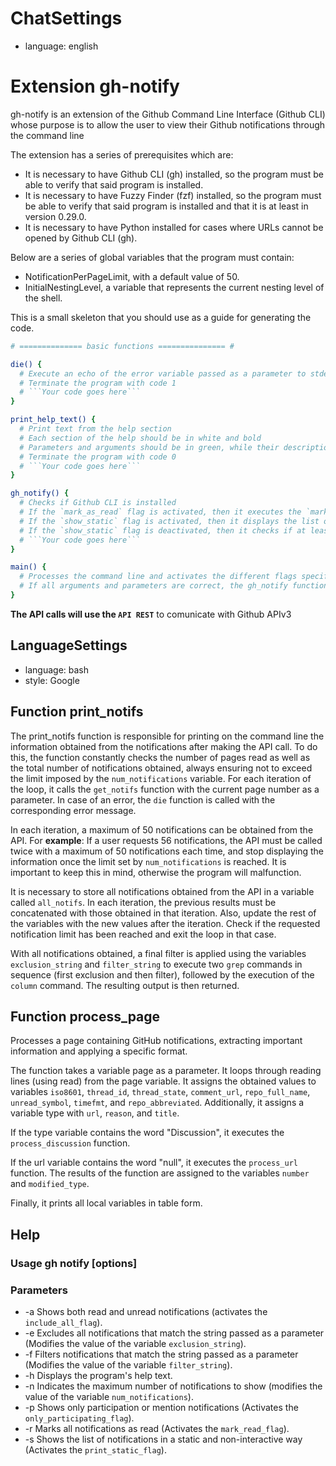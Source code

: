 # ChatSettings

- language: english

# Extension gh-notify

gh-notify is an extension of the Github Command Line Interface (Github CLI) whose purpose is to allow the user to view their Github notifications through the command line

The extension has a series of prerequisites which are:

+ It is necessary to have Github CLI (gh) installed, so the program must be able to verify that said program is installed.
+ It is necessary to have Fuzzy Finder (fzf) installed, so the program must be able to verify that said program is installed and that it is at least in version 0.29.0.
+ It is necessary to have Python installed for cases where URLs cannot be opened by Github CLI (gh).

Below are a series of global variables that the program must contain:

* NotificationPerPageLimit, with a default value of 50.
* InitialNestingLevel, a variable that represents the current nesting level of the shell.

This is a small skeleton that you should use as a guide for generating the code.

```bash 
# ============== basic functions =============== #

die() {
  # Execute an echo of the error variable passed as a parameter to stderr.
  # Terminate the program with code 1
  # ```Your code goes here```
}

print_help_text() {
  # Print text from the help section
  # Each section of the help should be in white and bold
  # Parameters and arguments should be in green, while their descriptions in white.
  # Terminate the program with code 0
  # ```Your code goes here```
}

gh_notify() {
  # Checks if Github CLI is installed
  # If the `mark_as_read` flag is activated, then it executes the `mark_all_read` function and then echos a message to the user that notifications have been marked as read, finally it terminates the program.
  # If the `show_static` flag is activated, then it displays the list of notifications and terminates the program execution.
  # If the `show_static` flag is deactivated, then it checks if at least one version of Python is installed, if there is no Python version installed, it echoes an error and terminates the program execution. Then it checks if fzf is installed and if it is in the minimum version required by the program. Finally, it executes the `select_notif` function and terminates the program execution.
  # ```Your code goes here``` 
}

main() {
  # Processes the command line and activates the different flags specified in the main function section.
  # If all arguments and parameters are correct, the gh_notify function is executed.
}
```

**The API calls will use the `API REST`** to comunicate with Github APIv3

## LanguageSettings

- language: bash
- style: Google

## Function print_notifs

The print_notifs function is responsible for printing on the command line the information obtained from the notifications after making the API call. To do this, the function constantly checks the number of pages read as well as the total number of notifications obtained, always ensuring not to exceed the limit imposed by the `num_notifications` variable. For each iteration of the loop, it calls the `get_notifs` function with the current page number as a parameter. In case of an error, the `die` function is called with the corresponding error message.

In each iteration, a maximum of 50 notifications can be obtained from the API. For **example**: If a user requests 56 notifications, the API must be called twice with a maximum of 50 notifications each time, and stop displaying the information once the limit set by `num_notifications` is reached. It is important to keep this in mind, otherwise the program will malfunction.

It is necessary to store all notifications obtained from the API in a variable called `all_notifs`. In each iteration, the previous results must be concatenated with those obtained in that iteration. Also, update the rest of the variables with the new values after the iteration. Check if the requested notification limit has been reached and exit the loop in that case.

With all notifications obtained, a final filter is applied using the variables `exclusion_string` and `filter_string` to execute two `grep` commands in sequence (first exclusion and then filter), followed by the execution of the `column` command. The resulting output is then returned.

## Function process_page 

Processes a page containing GitHub notifications, extracting important information and applying a specific format.

The function takes a variable page as a parameter. It loops through reading lines (using read) from the page variable. It assigns the obtained values to variables `iso8601`, `thread_id`, `thread_state`, `comment_url`, `repo_full_name`, `unread_symbol`, `timefmt`, and `repo_abbreviated`. Additionally, it assigns a variable type with `url`, `reason`, and `title`.

If the type variable contains the word "Discussion", it executes the `process_discussion` function.

If the url variable contains the word "null", it executes the `process_url` function. The results of the function are assigned to the variables `number` and `modified_type`.

Finally, it prints all local variables in table form.

## Help

### Usage gh notify [options]

### Parameters 

- -a Shows both read and unread notifications (activates the `include_all_flag`).
- -e Excludes all notifications that match the string passed as a parameter (Modifies the value of the variable `exclusion_string`).
- -f Filters notifications that match the string passed as a parameter (Modifies the value of the variable `filter_string`).
- -h Displays the program's help text.
- -n Indicates the maximum number of notifications to show (modifies the value of the variable `num_notifications`).
- -p Shows only participation or mention notifications (Activates the `only_participating_flag`).
- -r Marks all notifications as read (Activates the `mark_read_flag`). 
- -s Shows the list of notifications in a static and non-interactive way (Activates the `print_static_flag`).
